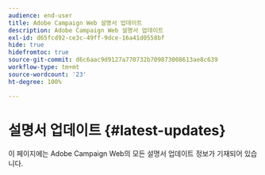 ```yaml
---
audience: end-user
title: Adobe Campaign Web 설명서 업데이트
description: Adobe Campaign Web 설명서 업데이트
exl-id: d65fcd92-ce3c-49ff-9dce-16a41d0558bf
hide: true
hidefromtoc: true
source-git-commit: d6c6aac9d9127a770732b709873008613ae8c639
workflow-type: tm+mt
source-wordcount: '23'
ht-degree: 100%

---
```


# 설명서 업데이트 {#latest-updates}

이 페이지에는 Adobe Campaign Web의 모든 설명서 업데이트 정보가 기재되어 있습니다.